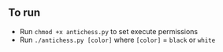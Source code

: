 ## To run
- Run `chmod +x antichess.py` to set execute permissions
- Run `./antichess.py [color]` where `[color]` = `black` or `white`
